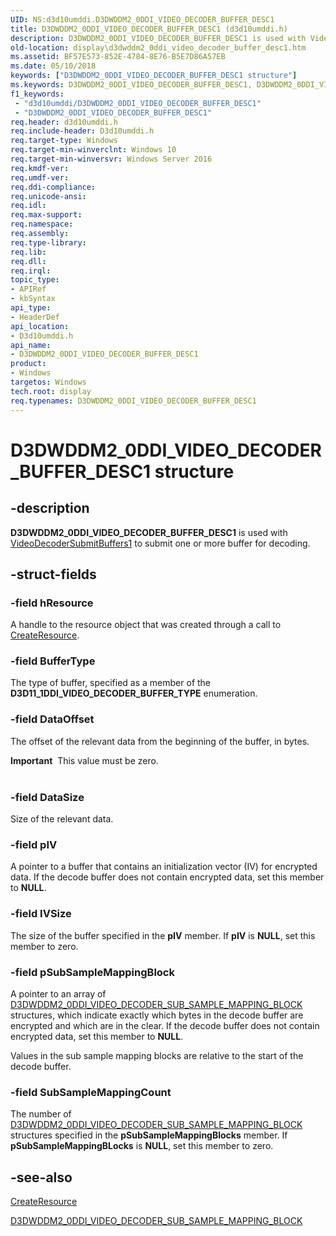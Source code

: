```yaml
---
UID: NS:d3d10umddi.D3DWDDM2_0DDI_VIDEO_DECODER_BUFFER_DESC1
title: D3DWDDM2_0DDI_VIDEO_DECODER_BUFFER_DESC1 (d3d10umddi.h)
description: D3DWDDM2_0DDI_VIDEO_DECODER_BUFFER_DESC1 is used with VideoDecoderSubmitBuffers1 to submit one or more buffer for decoding.
old-location: display\d3dwddm2_0ddi_video_decoder_buffer_desc1.htm
ms.assetid: BF57E573-852E-4784-8E76-B5E7D86A57EB
ms.date: 05/10/2018
keywords: ["D3DWDDM2_0DDI_VIDEO_DECODER_BUFFER_DESC1 structure"]
ms.keywords: D3DWDDM2_0DDI_VIDEO_DECODER_BUFFER_DESC1, D3DWDDM2_0DDI_VIDEO_DECODER_BUFFER_DESC1 structure [Display Devices], d3d10umddi/D3DWDDM2_0DDI_VIDEO_DECODER_BUFFER_DESC1, display.d3dwddm2_0ddi_video_decoder_buffer_desc1
f1_keywords:
 - "d3d10umddi/D3DWDDM2_0DDI_VIDEO_DECODER_BUFFER_DESC1"
 - "D3DWDDM2_0DDI_VIDEO_DECODER_BUFFER_DESC1"
req.header: d3d10umddi.h
req.include-header: D3d10umddi.h
req.target-type: Windows
req.target-min-winverclnt: Windows 10
req.target-min-winversvr: Windows Server 2016
req.kmdf-ver: 
req.umdf-ver: 
req.ddi-compliance: 
req.unicode-ansi: 
req.idl: 
req.max-support: 
req.namespace: 
req.assembly: 
req.type-library: 
req.lib: 
req.dll: 
req.irql: 
topic_type:
- APIRef
- kbSyntax
api_type:
- HeaderDef
api_location:
- D3d10umddi.h
api_name:
- D3DWDDM2_0DDI_VIDEO_DECODER_BUFFER_DESC1
product:
- Windows
targetos: Windows
tech.root: display
req.typenames: D3DWDDM2_0DDI_VIDEO_DECODER_BUFFER_DESC1
---
```


# D3DWDDM2_0DDI_VIDEO_DECODER_BUFFER_DESC1 structure


## -description


<b>D3DWDDM2_0DDI_VIDEO_DECODER_BUFFER_DESC1</b> is used with  <a href="https://docs.microsoft.com/windows-hardware/drivers/ddi/d3d10umddi/nc-d3d10umddi-pfnd3dwddm2_0ddi_videodecodersubmitbuffers1">VideoDecoderSubmitBuffers1</a> to submit one or more buffer for decoding.


## -struct-fields




### -field hResource

A handle to the resource object that was created through a call to <a href="https://docs.microsoft.com/windows-hardware/drivers/ddi/d3dumddi/nc-d3dumddi-pfnd3dddi_createresource">CreateResource</a>.


### -field BufferType

The type of buffer, specified as a member of the <b>D3D11_1DDI_VIDEO_DECODER_BUFFER_TYPE</b> enumeration.


### -field DataOffset

The offset of the relevant data from the beginning of the buffer, in bytes. 

<div class="alert"><b>Important</b>  This value must be zero.</div>
<div> </div>

### -field DataSize

Size of the relevant data.


### -field pIV

A pointer to a buffer that contains an initialization vector (IV) for encrypted data. If the decode buffer does not contain encrypted data, set this member to <b>NULL</b>.


### -field IVSize

The size of the buffer specified in the <b>pIV</b> member. If <b>pIV</b> is <b>NULL</b>, set this member to zero.


### -field pSubSampleMappingBlock

A pointer to an array of <a href="https://docs.microsoft.com/windows-hardware/drivers/ddi/d3d10umddi/ns-d3d10umddi-d3dwddm2_0ddi_video_decoder_sub_sample_mapping_block">D3DWDDM2_0DDI_VIDEO_DECODER_SUB_SAMPLE_MAPPING_BLOCK</a> structures, which indicate exactly which bytes in the decode buffer are encrypted and which are in the clear.  If the decode buffer does not contain encrypted data, set this member to <b>NULL</b>.



Values in the sub sample mapping blocks are relative to the start of the decode buffer.



### -field SubSampleMappingCount

The number of <a href="https://docs.microsoft.com/windows-hardware/drivers/ddi/d3d10umddi/ns-d3d10umddi-d3dwddm2_0ddi_video_decoder_sub_sample_mapping_block">D3DWDDM2_0DDI_VIDEO_DECODER_SUB_SAMPLE_MAPPING_BLOCK</a> structures specified in the <b>pSubSampleMappingBlocks</b> member. If <b>pSubSampleMappingBLocks</b> is <b>NULL</b>, set this member to zero.


## -see-also




<a href="https://docs.microsoft.com/windows-hardware/drivers/ddi/d3dumddi/nc-d3dumddi-pfnd3dddi_createresource">CreateResource</a>



<a href="https://docs.microsoft.com/windows-hardware/drivers/ddi/d3d10umddi/ns-d3d10umddi-d3dwddm2_0ddi_video_decoder_sub_sample_mapping_block">D3DWDDM2_0DDI_VIDEO_DECODER_SUB_SAMPLE_MAPPING_BLOCK</a>
 

 

